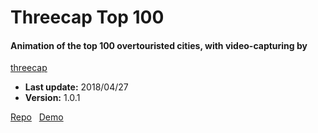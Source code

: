 # Threecap Top 100

#### Animation of the top 100 overtouristed cities, with video-capturing by
[threecap](https://github.com/jbaicoianu/threecap)

+ __Last update:__  2018/04/27
+ __Version:__      1.0.1

[Repo](https://github.com/richplastow/threecap-top100) &nbsp;
[Demo](http://richplastow.com/threecap-top100/)  
